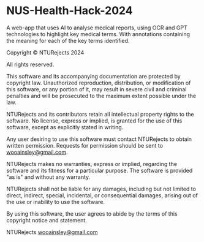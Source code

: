 # NUS-Health-Hack-2024
A web-app that uses AI to analyse medical reports, using OCR and GPT technologies to highlight key medical terms. With annotations containing the meaning for each of the key terms identified.

Copyright © NTURejects 2024

All rights reserved.

This software and its accompanying documentation are protected by copyright law. Unauthorized reproduction, distribution, or modification of this software, or any portion of it, may result in severe civil and criminal penalties and will be prosecuted to the maximum extent possible under the law.

NTURejects and its contributors retain all intellectual property rights to the software. No license, express or implied, is granted for the use of this software, except as explicitly stated in writing.

Any user desiring to use this software must contact NTURejects to obtain written permission. Requests for permission should be sent to wooainsley@gmail.com.

NTURejects makes no warranties, express or implied, regarding the software and its fitness for a particular purpose. The software is provided "as is" and without any warranty.

NTURejects shall not be liable for any damages, including but not limited to direct, indirect, special, incidental, or consequential damages, arising out of the use or inability to use the software.

By using this software, the user agrees to abide by the terms of this copyright notice and statement.

NTURejects
wooainsley@gmail.com
